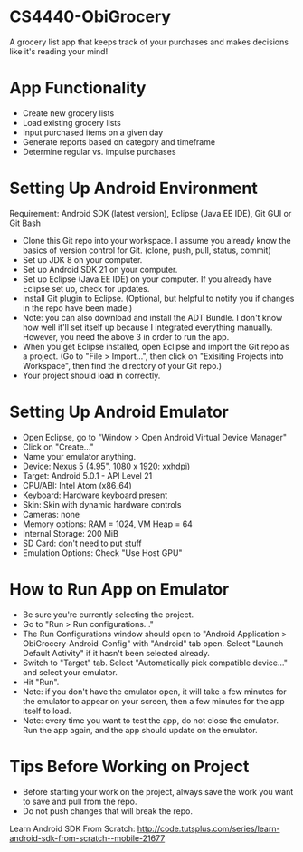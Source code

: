 # CS4440-ObiGrocery
A grocery list app that keeps track of your purchases and makes decisions like it's reading your mind!

# App Functionality
* Create new grocery lists
* Load existing grocery lists
* Input purchased items on a given day
* Generate reports based on category and timeframe
* Determine regular vs. impulse purchases

# Setting Up Android Environment

Requirement: Android SDK (latest version), Eclipse (Java EE IDE), Git GUI or Git Bash

- Clone this Git repo into your workspace. I assume you already know the basics of version control for Git. (clone, push, pull, status, commit)
- Set up JDK 8 on your computer.
- Set up Android SDK 21 on your computer.
- Set up Eclipse (Java EE IDE) on your computer. If you already have Eclipse set up, check for updates.
- Install Git plugin to Eclipse. (Optional, but helpful to notify you if changes in the repo have been made.)
- Note: you can also download and install the ADT Bundle. I don't know how well it'll set itself up because I integrated everything manually. However, you need the above 3 in order to run the app.
- When you get Eclipse installed, open Eclipse and import the Git repo as a project. (Go to "File > Import...", then click on "Exisiting Projects into Workspace", then find the directory of your Git repo.)
- Your project should load in correctly.

# Setting Up Android Emulator
- Open Eclipse, go to "Window > Open Android Virtual Device Manager"
- Click on "Create..."
- Name your emulator anything.
- Device: Nexus 5 (4.95", 1080 x 1920: xxhdpi)
- Target: Android 5.0.1 - API Level 21
- CPU/ABI: Intel Atom (x86_64)
- Keyboard: Hardware keyboard present
- Skin: Skin with dynamic hardware controls
- Cameras: none
- Memory options: RAM = 1024, VM Heap = 64
- Internal Storage: 200 MiB
- SD Card: don't need to put stuff
- Emulation Options: Check "Use Host GPU"

# How to Run App on Emulator
- Be sure you're currently selecting the project.
- Go to "Run > Run configurations..."
- The Run Configurations window should open to "Android Application > ObiGrocery-Android-Config" with "Android" tab open. Select "Launch Default Activity" if it hasn't been selected already.
- Switch to "Target" tab. Select "Automatically pick compatible device..." and select your emulator.
- Hit "Run".
- Note: if you don't have the emulator open, it will take a few minutes for the emulator to appear on your screen, then a few minutes for the app itself to load.
- Note: every time you want to test the app, do not close the emulator. Run the app again, and the app should update on the emulator.

# Tips Before Working on Project
- Before starting your work on the project, always save the work you want to save and pull from the repo.
- Do not push changes that will break the repo.

Learn Android SDK From Scratch: http://code.tutsplus.com/series/learn-android-sdk-from-scratch--mobile-21677
